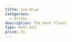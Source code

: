 ```yaml
---
title: Ice Blue
categories:
  - drinks
description: The best flavor
type: Kool Aid
price: $1
---
```


